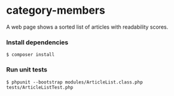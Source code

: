 # category-members
A web page shows a sorted list of articles with readability scores.


### Install dependencies
```$ composer install```

### Run unit tests
```$ phpunit --bootstrap modules/ArticleList.class.php tests/ArticleListTest.php```

